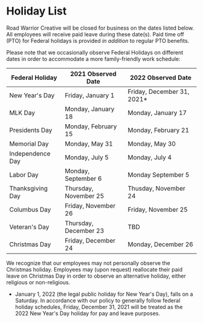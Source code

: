 # Holiday List

Road Warrior Creative will be closed for business on the dates listed below. All employees will receive paid leave during these date(s). Paid time off (PTO) for Federal holidays is provided _in addition_ to regular PTO benefits.

Please note that we occasionally observe Federal Holidays on different dates in order to accommodate a more family-friendly work schedule:

Federal Holiday | 2021 Observed Date | 2022 Observed Date
------------ | ------------- | -------------
New Year's Day | Friday, January 1 | Friday, December 31, 2021*
MLK Day | Monday, January 18 | Monday, January 17
Presidents Day| Monday, February 15 | Monday, February 21
Memorial Day | Monday, May 31 | Monday, May 30
Independence Day | Monday, July 5 | Monday, July 4
Labor Day | Monday, September 6 | Monday September 5
Thanksgiving Day | Thursday, November 25 | Thusday, November 24
Columbus Day | Friday, November 26 | Friday, November 25
Veteran's Day | Thursday, December 23 | TBD
Christmas Day | Friday, December 24 | Monday, December 26

We recognize that our employees may not personally observe the Christmas holiday. Employees may (upon request) reallocate their paid leave on Christmas Day in order to observe an alternative holiday, either religious or non-religious. 

* January 1, 2022 (the legal public holiday for New Year's Day), falls on a Saturday. In accordance with our policy to generally follow federal holiday schedules, Friday, December 31, 2021 will be treated as the 2022 New Year's Day holiday for pay and leave purposes. 
